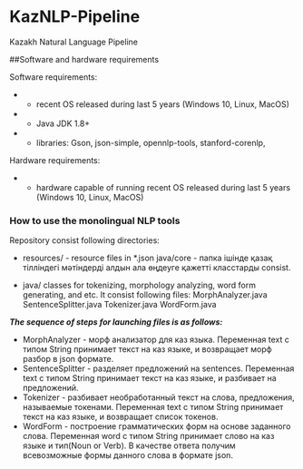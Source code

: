 # KazNLP-Pipeline

Kazakh Natural Language Pipeline

##Software and hardware requirements

Software requirements:
* - recent OS released during last 5 years (Windows 10, Linux, MacOS)
* - Java  JDK 1.8+
* - libraries: Gson, json-simple, opennlp-tools, stanford-corenlp,

Hardware requirements:
* - hardware capable of running recent OS released during last 5 years (Windows 10, Linux, MacOS)

### How to use the monolingual NLP tools


Repository consist following directories:

* resources/ - resource files in *.json java/core - папка ішінде қазақ тілліндегі мәтіндерді алдын ала өңдеуге қажетті
класстарды consist.

* java/ classes for tokenizing, morphology analyzing, word form generating, and etc. It consist following files:
MorphAnalyzer.java SentenceSplitter.java Tokenizer.java WordForm.java

_**The sequence of steps for launching files is as follows:**_
* MorphAnalyzer - морф анализатор для каз языка. Переменная text с типом String принимает текст на каз языке, и возвращает
морф разбор в json формате.
* SentenceSplitter - разделяет предложений на sentences. Переменная text с типом String
принимает текст на каз языке, и разбивает на предложений. 
* Tokenizer - разбивает необработанный текст на слова,
предложения, называемые токенами. Переменная text с типом String принимает текст на каз языке, и возвращает список
токенов.
* WordForm - построение грамматических форм на основе заданного слова. Переменная word с типом String принимает
слово на каз языке и тип(Noun or Verb). В качестве ответа получим всевозможные формы данного слова в формате json.
